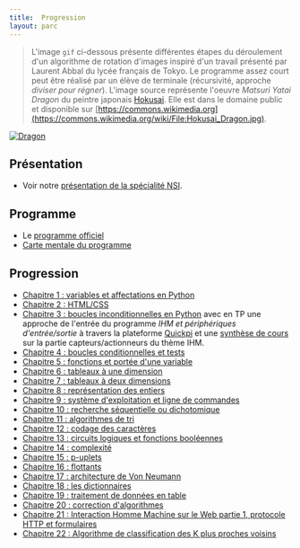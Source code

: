 ```yaml
---
title:  Progression
layout: parc
---
```




>L'image `gif` ci-dessous présente  différentes étapes du déroulement d'un algorithme de rotation d'images inspiré d'un travail présenté par Laurent Abbal du lycée français de Tokyo. Le  programme assez court peut être réalisé par un élève  de terminale (récursivité, approche _diviser pour régner_).
>L'image source représente l'oeuvre _Matsuri Yatai Dragon_ du peintre japonais [Hokusai](https://en.wikipedia.org/wiki/en:Hokusai). Elle est dans le domaine public et disponible sur [https://commons.wikimedia.org](https://commons.wikimedia.org/wiki/File:Hokusai_Dragon.jpg).

[![Dragon](rotation-dragon-2.gif "dragon-hokusai")](https://commons.wikimedia.org/wiki/File:Hokusai_Dragon.jpg)


## Présentation

* Voir notre [présentation de la spécialité NSI](presentation_parc_2021/presentation_spe_nsi.html).

## Programme 

* Le  [programme officiel](Programme/PPL18_Numerique-sciences-informatiques_SPE_1eGen_1025707.pdf)
* [Carte mentale du programme](Programme/PremièreNSI.jpg)



## Progression


* [Chapitre 1 : variables et affectations en Python](chapitre1.md)
* [Chapitre 2 : HTML/CSS](chapitre2.md)
* [Chapitre 3 : boucles inconditionnelles en Python](chapitre3.md) avec en TP une approche de l'entrée du programme _IHM et périphériques d'entrée/sortie_ à travers la plateforme [Quickpi](https://amazon.quick-pi.org/) et une [synthèse de cours](IHM-peripheriques/NSI-IHM-Cours2020V1.pdf) sur la partie capteurs/actionneurs du thème IHM.
* [Chapitre 4 : boucles conditionnelles et tests](chapitre4.md)
* [Chapitre 5 : fonctions et portée d'une variable](chapitre5.md)
* [Chapitre 6 : tableaux à une dimension](chapitre6.md)
* [Chapitre 7 : tableaux à deux dimensions](chapitre7.md)
* [Chapitre 8 : représentation des entiers](chapitre8.md)
* [Chapitre 9 : système d'exploitation et ligne de commandes](chapitre9.md)
* [Chapitre 10 : recherche séquentielle ou dichotomique](chapitre10.md)
* [Chapitre 11 : algorithmes de tri](chapitre11.md)
* [Chapitre 12 : codage des caractères](chapitre12.md)
* [Chapitre 13 : circuits logiques et fonctions booléennes](chapitre13.md)
* [Chapitre 14 : complexité](chapitre14.md)
* [Chapitre 15 : p-uplets](chapitre15.md)
* [Chapitre 16 : flottants](chapitre16.md)
* [Chapitre 17 : architecture de Von Neumann](chapitre17.md)
* [Chapitre 18 : les dictionnaires](chapitre18.md)
* [Chapitre 19 : traitement de données en table](chapitre19.md)
* [Chapitre 20 : correction d'algorithmes](chapitre20.md)
* [Chapitre 21 : Interaction Homme Machine sur le Web partie 1, protocole HTTP et formulaires](chapitre21.md)
* [Chapitre 22 : Algorithme de classification des K plus proches voisins](chapitre22.md)  